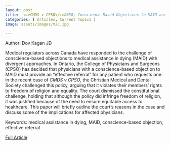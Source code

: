 ```yaml
---
layout: post
title:  <i>CMDS v CPSO</i>&#58; Conscience-Based Objections to MAID and Ontario’s Effective Referral Policy
categories: [ Articles, Current Topics ]
image: assets/images/V2C.jpg

---
```


Author: Dov Kagan JD 

Medical regulators across Canada have responded to the challenge of conscience-based objections to medical assistance in dying (MAID) with divergent approaches. In Ontario, the College of Physicians and Surgeons (CPSO) has decided that physicians with a conscience-based objection to MAID must provide an “effective referral” for any patient who requests one. In the recent case of _CMDS v CPSO_, the Christian Medical and Dental Society challenged this policy, arguing that it violates their members’ rights to freedom of religion and equality. The court dismissed the constitutional challenge, holding that although the policy did infringe freedom of religion, it was justified because of the need to ensure equitable access to healthcare. This paper will briefly outline the court’s reasons in the case and discuss some of the implications for affected physicians.

Keywords:  medical assistance in dying, MAID, conscience-based objection, effective referral

<a href = "/assets/documents/V2I1/V2I1A13.pdf"> Full Article </a>